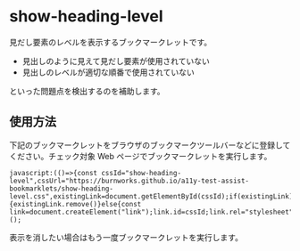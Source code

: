 # show-heading-level

見だし要素のレベルを表示するブックマークレットです。

- 見出しのように見えて見だし要素が使用されていない
- 見出しのレベルが適切な順番で使用されていない

といった問題点を検出するのを補助します。

## 使用方法

下記のブックマークレットをブラウザのブックマークツールバーなどに登録してください。チェック対象 Web ページでブックマークレットを実行します。

```
javascript:(()=>{const cssId="show-heading-level",cssUrl="https://burnworks.github.io/a11y-test-assist-bookmarklets/show-heading-level.css",existingLink=document.getElementById(cssId);if(existingLink){existingLink.remove()}else{const link=document.createElement("link");link.id=cssId;link.rel="stylesheet";link.type="text/css";link.href=cssUrl;link.media="all";document.head.appendChild(link)}})();
```

表示を消したい場合はもう一度ブックマークレットを実行します。